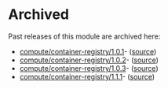 # Archived

Past releases of this module are archived here:

- [compute/container-registry/1.0.1](https://github.com/Azure/bicep-registry-modules/releases/tag/compute/container-registry/1.0.1)- ([source](https://github.com/Azure/bicep-registry-modules/tree/compute/container-registry/1.0.1/modules/compute/container-registry))
- [compute/container-registry/1.0.2](https://github.com/Azure/bicep-registry-modules/releases/tag/compute/container-registry/1.0.2)- ([source](https://github.com/Azure/bicep-registry-modules/tree/compute/container-registry/1.0.2/modules/compute/container-registry))
- [compute/container-registry/1.0.3](https://github.com/Azure/bicep-registry-modules/releases/tag/compute/container-registry/1.0.3)- ([source](https://github.com/Azure/bicep-registry-modules/tree/compute/container-registry/1.0.3/modules/compute/container-registry))
- [compute/container-registry/1.1.1](https://github.com/Azure/bicep-registry-modules/releases/tag/compute/container-registry/1.1.1)- ([source](https://github.com/Azure/bicep-registry-modules/tree/compute/container-registry/1.1.1/modules/compute/container-registry))

